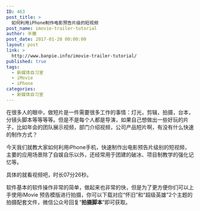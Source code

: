 ```yaml
---
ID: 463
post_title: >
  如何利用iPhone制作电影预告片级的短视频
post_name: imovie-trailer-tutorial
author: 半撇
post_date: 2017-01-20 00:00:00
layout: post
link: >
  http://www.banpie.info/imovie-trailer-tutorial/
published: true
tags:
  - 新媒体自习室
  - iMovie
  - iPhone
categories:
  - 新媒体自习室
---
```

在很多人的眼中，做短片是一件需要很多工作的事情：灯光，剪辑，拍摄，台本，分镜头脚本等等等等。但是不是每个人都是导演，如果自己想做出一些好玩的片子，比如年会的团队展示视频，部门介绍视频，公司产品短片啊，有没有什么快速的制作方式？

今天我们就教大家如何利用iPhone手机，快速制作出电影预告片级别的短视频，主要的应用场景除了自娱自乐以外，还经常用于团建的破冰、项目制教学的强化记忆等。

具体的就看视频吧，时长07分26秒。

软件基本的软件操作非常的简单，做起来也非常的快，但是为了更方便你们可以上手使用iMovie 预告模版进行拍摄，你可以下载对应“怀旧”和“超级英雄”2个主题的拍摄配套文件，微信公众号回复“**拍摄脚本**”即可获取。 <!--stackedit_data:
eyJoaXN0b3J5IjpbLTU5NjQwMzQzNV19
-->